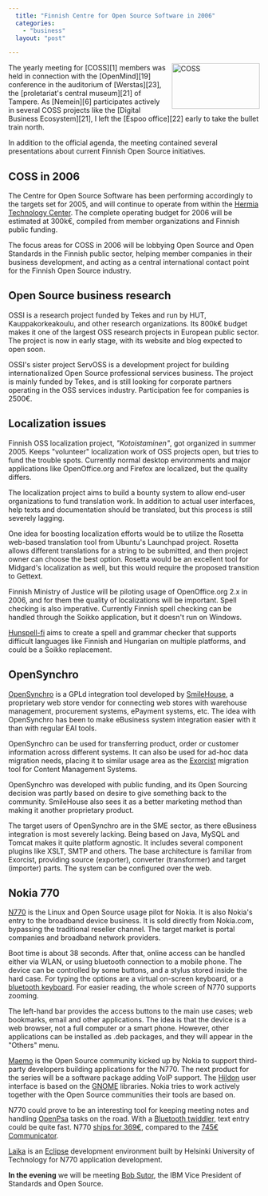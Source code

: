 ```yaml
---
  title: "Finnish Centre for Open Source Software in 2006"
  categories: 
    - "business"
  layout: "post"

---
```

<img src="http://bergie.iki.fi/midcom-serveattachmentguid-9c75f932f018d862aa8105300cee66e9/coss-logo.gif" border="0" height="91" width="176" alt="COSS" style="margin-left: 10px;" title="Centre for Open Source Software" align="right" />
The yearly meeting for [COSS][1] members was held in connection with the [OpenMind][19] conference in the auditorium of [Werstas][23], the [proletariat's central museum][21] of Tampere. As [Nemein][6] participates actively in several COSS projects like the [Digital Business Ecosystem][21], I left the [Espoo office][22] early to take the bullet train north.

In addition to the official agenda, the meeting contained several presentations about current Finnish Open Source initiatives.

## COSS in 2006

The Centre for Open Source Software has been performing accordingly to the targets set for 2005, and will continue to operate from within the [Hermia Technology Center][5]. The complete operating budget for 2006 will be estimated at 300k&euro;, compiled from member organizations and Finnish public funding.

The focus areas for COSS in 2006 will be lobbying Open Source and Open Standards in the Finnish public sector, helping member companies in their business development, and acting as a central international contact point for the Finnish Open Source industry.

## Open Source business research

OSSI is a research project funded by Tekes and run by HUT, Kauppakorkeakoulu, and other research organizations. Its 800k&euro; budget makes it one of the largest OSS research projects in European public sector. The project is now in early stage, with its website and blog expected to open soon.

OSSI's sister project ServOSS is a development project for building internationalized Open Source professional services business. The project is mainly funded by Tekes, and is still looking for corporate partners operating in the OSS services industry. Participation fee for companies is 2500&euro;.

## Localization issues

Finnish OSS localization project, _"Kotoistaminen"_, got organized in summer 2005. Keeps "volunteer" localization work of OSS projects open, but tries to fund the trouble spots. Currently normal desktop environments and major applications like OpenOffice.org and Firefox are localized, but the quality differs. 

The localization project aims to build a bounty system to allow end-user organizations to fund translation work. In addition to actual user interfaces, help texts and documentation should be translated, but this process is still severely lagging.

One idea for boosting localization efforts would be to utilize the Rosetta web-based translation tool from Ubuntu's Launchpad project. Rosetta allows different translations for a string to be submitted, and then project owner can choose the best option. Rosetta would be an excellent tool for Midgard's localization as well, but this would require the proposed transition to Gettext.

Finnish Ministry of Justice will be piloting usage of OpenOffice.org 2.x in 2006, and for them the quality of localizations will be important. Spell checking is also imperative. Currently Finnish spell checking can be handled through the Soikko application, but it doesn't run on Windows.

[Hunspell-fi][2] aims to create a spell and grammar checker that supports difficult languages like Finnish and Hungarian on multiple platforms, and could be a Soikko replacement.

## OpenSynchro

[OpenSynchro][4] is a GPLd integration tool developed by [SmileHouse][3], a proprietary web store vendor  for connecting web stores with warehouse management, procurement systems, ePayment systems, etc. The idea with OpenSynchro has been to make eBusiness system integration easier with it than with regular EAI tools.

OpenSynchro can be used for transferring product, order or customer information across different systems. It can also be used for ad-hoc data migration needs, placing it to similar usage area as the [Exorcist][14] migration tool for Content Management Systems.

OpenSynchro was developed with public funding, and its Open Sourcing decision was partly based on desire to give something back to the community. SmileHouse also sees it as a better marketing method than making it another proprietary product.

The target users of OpenSynchro are in the SME sector, as there eBusiness integration is most severely lacking. Being based on Java, MySQL and Tomcat makes it quite platform agnostic. It includes several component plugins like XSLT, SMTP and others. The base architecture is familiar from Exorcist, providing source (exporter), converter (transformer) and target (importer) parts. The system can be configured over the web.

## Nokia 770

[N770][12] is the Linux and Open Source usage pilot for Nokia. It is also Nokia's entry to the broadband device business. It is sold directly from Nokia.com, bypassing the traditional reseller channel. The target market is portal companies and broadband network providers.

Boot time is about 38 seconds. After that, online access can be handled either via WLAN, or using bluetooth connection to a mobile phone. The device can be controlled by some buttons, and a stylus stored inside the hard case. For typing the options are a virtual on-screen keyboard, or a [bluetooth keyboard][7]. For easier reading, the whole screen of N770 supports zooming.

The left-hand bar provides the access buttons to the main use cases; web bookmarks, email and other applications. The idea is that the device is a web browser, not a full computer or a smart phone. However, other applications can be installed as .deb packages, and they will appear in the "Others" menu. 

[Maemo][13] is the Open Source community kicked up by Nokia to support third-party developers building applications for the N770. The next product for the series will be a software package adding VoIP support. The [Hildon][16] user interface is based on the [GNOME][17] libraries. Nokia tries to work actively together with the Open Source communities their tools are based on.

N770 could prove to be an interesting tool for keeping meeting notes and handling [OpenPsa][18] tasks on the road. With a [Bluetooth twiddler][8], text entry could be quite fast. N770 [ships for 369&euro;][10], compared to the [745&euro; Communicator][11].

[Laika][15] is an [Eclipse][24] development environment built by Helsinki University of Technology for N770 application development.

__In the evening__ we will be meeting [Bob Sutor][9], the IBM Vice President of Standards and Open Source.

[1]: http://www.coss.fi/
[2]: http://www.hunspell-fi.org/
[3]: http://www.smilehouse.fi/
[4]: http://www.opensynchro.org/
[5]: http://www.hermia.fi/
[6]: http://www.nemein.com/
[7]: http://europe.nokia.com/nokia/0,,58982,00.html
[8]: http://bender.c0rtex.com/~will/projects/bttwid/
[9]: http://www-128.ibm.com/developerworks/blogs/dw_blog.jspa?blog=384
[10]: http://direct.nokia.com/Product.aspx?model=770
[11]: http://europe.nokia.com/nokia/0,1522,,00.html?orig=/9500
[12]: http://europe.nokia.com/nokia/0,1522,,00.html?orig=/770
[13]: http://www.maemo.org/
[14]: http://sourceforge.net/projects/exorcist
[15]: http://www.cs.tut.fi/~laika/
[16]: http://www.maemo.org/community/hildon_ui.html
[17]: http://www.gnome.org/
[18]: http://www.openpsa.org/
[19]: http://www.coss.fi/openmind/
[20]: http://www.tkm.fi/
[21]: http://www.digitalecosystem.org/
[22]: http://beta.plazes.com/plaze/8703e6abbdf27e13fd548fc1c8c79275/
[23]: http://beta.plazes.com/plaze/b7db83469d7623ef8f2131581d8a5d56/
[24]: http://www.eclipse.org/